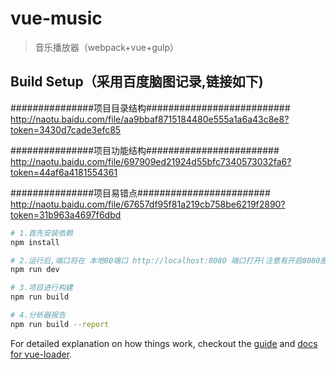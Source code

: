 # vue-music

> 音乐播放器（webpack+vue+gulp）

## Build Setup（采用百度脑图记录,链接如下)

###############项目目录结构##########################
http://naotu.baidu.com/file/aa9bbaf8715184480e555a1a6a43c8e8?token=3430d7cade3efc85

###############项目功能结构########################
http://naotu.baidu.com/file/697909ed21924d55bfc7340573032fa6?token=44af6a4181554361

###############项目易错点########################
http://naotu.baidu.com/file/67657df95f81a219cb758be6219f2890?token=31b963a4697f6dbd

``` bash
# 1.首先安装依赖
npm install

# 2.运行后,端口将在 本地80端口 http://localhost:8080 端口打开(注意有开启8080服务的请关闭!)
npm run dev

# 3.项目进行构建
npm run build

# 4.分析器报告
npm run build --report

```

For detailed explanation on how things work, checkout the [guide](http://vuejs-templates.github.io/webpack/) and [docs for vue-loader](http://vuejs.github.io/vue-loader).
